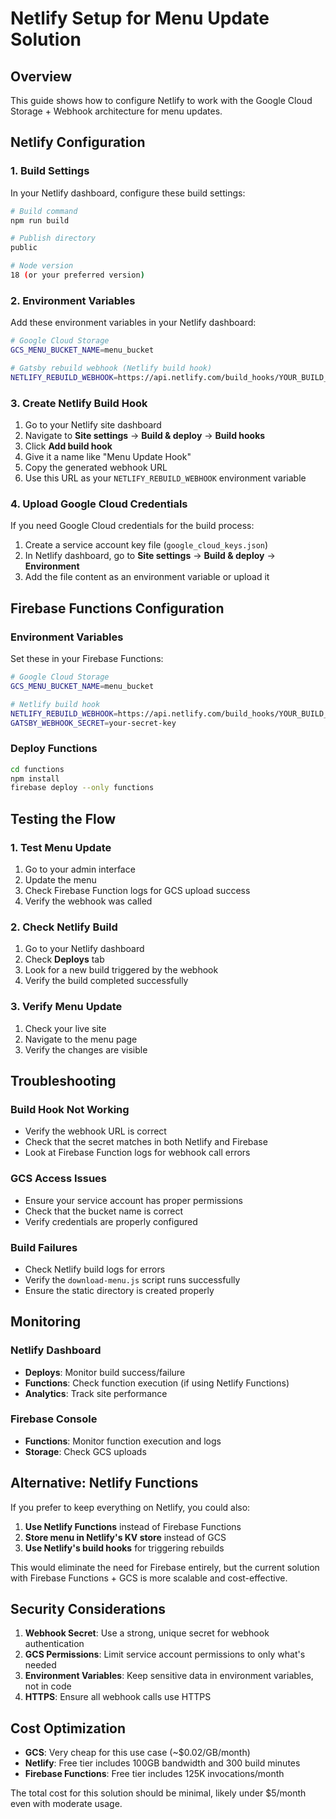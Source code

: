 # Netlify Setup for Menu Update Solution

## Overview

This guide shows how to configure Netlify to work with the Google Cloud Storage + Webhook architecture for menu updates.

## Netlify Configuration

### 1. Build Settings

In your Netlify dashboard, configure these build settings:

```bash
# Build command
npm run build

# Publish directory
public

# Node version
18 (or your preferred version)
```

### 2. Environment Variables

Add these environment variables in your Netlify dashboard:

```bash
# Google Cloud Storage
GCS_MENU_BUCKET_NAME=menu_bucket

# Gatsby rebuild webhook (Netlify build hook)
NETLIFY_REBUILD_WEBHOOK=https://api.netlify.com/build_hooks/YOUR_BUILD_HOOK_ID
```

### 3. Create Netlify Build Hook

1. Go to your Netlify site dashboard
2. Navigate to **Site settings** → **Build & deploy** → **Build hooks**
3. Click **Add build hook**
4. Give it a name like "Menu Update Hook"
5. Copy the generated webhook URL
6. Use this URL as your `NETLIFY_REBUILD_WEBHOOK` environment variable

### 4. Upload Google Cloud Credentials

If you need Google Cloud credentials for the build process:

1. Create a service account key file (`google_cloud_keys.json`)
2. In Netlify dashboard, go to **Site settings** → **Build & deploy** → **Environment**
3. Add the file content as an environment variable or upload it

## Firebase Functions Configuration

### Environment Variables

Set these in your Firebase Functions:

```bash
# Google Cloud Storage
GCS_MENU_BUCKET_NAME=menu_bucket

# Netlify build hook
NETLIFY_REBUILD_WEBHOOK=https://api.netlify.com/build_hooks/YOUR_BUILD_HOOK_ID
GATSBY_WEBHOOK_SECRET=your-secret-key
```

### Deploy Functions

```bash
cd functions
npm install
firebase deploy --only functions
```

## Testing the Flow

### 1. Test Menu Update

1. Go to your admin interface
2. Update the menu
3. Check Firebase Function logs for GCS upload success
4. Verify the webhook was called

### 2. Check Netlify Build

1. Go to your Netlify dashboard
2. Check **Deploys** tab
3. Look for a new build triggered by the webhook
4. Verify the build completed successfully

### 3. Verify Menu Update

1. Check your live site
2. Navigate to the menu page
3. Verify the changes are visible

## Troubleshooting

### Build Hook Not Working

- Verify the webhook URL is correct
- Check that the secret matches in both Netlify and Firebase
- Look at Firebase Function logs for webhook call errors

### GCS Access Issues

- Ensure your service account has proper permissions
- Check that the bucket name is correct
- Verify credentials are properly configured

### Build Failures

- Check Netlify build logs for errors
- Verify the `download-menu.js` script runs successfully
- Ensure the static directory is created properly

## Monitoring

### Netlify Dashboard

- **Deploys**: Monitor build success/failure
- **Functions**: Check function execution (if using Netlify Functions)
- **Analytics**: Track site performance

### Firebase Console

- **Functions**: Monitor function execution and logs
- **Storage**: Check GCS uploads

## Alternative: Netlify Functions

If you prefer to keep everything on Netlify, you could also:

1. **Use Netlify Functions** instead of Firebase Functions
2. **Store menu in Netlify's KV store** instead of GCS
3. **Use Netlify's build hooks** for triggering rebuilds

This would eliminate the need for Firebase entirely, but the current solution with Firebase Functions + GCS is more scalable and cost-effective.

## Security Considerations

1. **Webhook Secret**: Use a strong, unique secret for webhook authentication
2. **GCS Permissions**: Limit service account permissions to only what's needed
3. **Environment Variables**: Keep sensitive data in environment variables, not in code
4. **HTTPS**: Ensure all webhook calls use HTTPS

## Cost Optimization

- **GCS**: Very cheap for this use case (~$0.02/GB/month)
- **Netlify**: Free tier includes 100GB bandwidth and 300 build minutes
- **Firebase Functions**: Free tier includes 125K invocations/month

The total cost for this solution should be minimal, likely under $5/month even with moderate usage.
